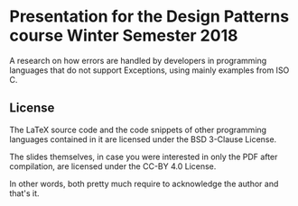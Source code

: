 Presentation for the Design Patterns course Winter Semester 2018
================================================================

A research on how errors are handled by developers in programming
languages that do not support Exceptions, using mainly examples
from ISO C.


License
----------------------------------------

The LaTeX source code and the code snippets of other programming
languages contained in it are licensed under the BSD 3-Clause
License.

The slides themselves, in case you were interested in only the
PDF after compilation, are licensed under the CC-BY 4.0 License.

In other words, both pretty much require to acknowledge the
author and that's it.
